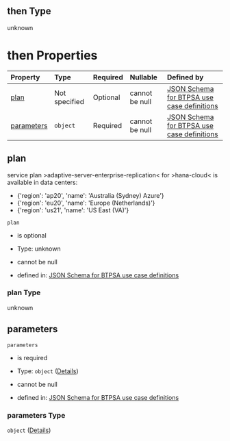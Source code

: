 ## then Type

unknown

# then Properties

| Property                  | Type          | Required | Nullable       | Defined by                                                                                                                                                                                                                                                  |
| :------------------------ | :------------ | :------- | :------------- | :---------------------------------------------------------------------------------------------------------------------------------------------------------------------------------------------------------------------------------------------------------- |
| [plan](#plan)             | Not specified | Optional | cannot be null | [JSON Schema for BTPSA use case definitions](btpsa-usecase-properties-services-items-allof-1-then-allof-42-then-allof-1-then-properties-plan.md "undefined#/properties/services/items/allOf/1/then/allOf/42/then/allOf/1/then/properties/plan")             |
| [parameters](#parameters) | `object`      | Required | cannot be null | [JSON Schema for BTPSA use case definitions](btpsa-usecase-properties-services-items-allof-1-then-allof-42-then-allof-1-then-properties-parameters.md "undefined#/properties/services/items/allOf/1/then/allOf/42/then/allOf/1/then/properties/parameters") |

## plan

service plan >adaptive-server-enterprise-replication< for >hana-cloud< is available in data centers:

*   {'region': 'ap20', 'name': 'Australia (Sydney) Azure'}
*   {'region': 'eu20', 'name': 'Europe (Netherlands)'}
*   {'region': 'us21', 'name': 'US East (VA)'}

`plan`

*   is optional

*   Type: unknown

*   cannot be null

*   defined in: [JSON Schema for BTPSA use case definitions](btpsa-usecase-properties-services-items-allof-1-then-allof-42-then-allof-1-then-properties-plan.md "undefined#/properties/services/items/allOf/1/then/allOf/42/then/allOf/1/then/properties/plan")

### plan Type

unknown

## parameters



`parameters`

*   is required

*   Type: `object` ([Details](btpsa-usecase-properties-services-items-allof-1-then-allof-42-then-allof-1-then-properties-parameters.md))

*   cannot be null

*   defined in: [JSON Schema for BTPSA use case definitions](btpsa-usecase-properties-services-items-allof-1-then-allof-42-then-allof-1-then-properties-parameters.md "undefined#/properties/services/items/allOf/1/then/allOf/42/then/allOf/1/then/properties/parameters")

### parameters Type

`object` ([Details](btpsa-usecase-properties-services-items-allof-1-then-allof-42-then-allof-1-then-properties-parameters.md))
